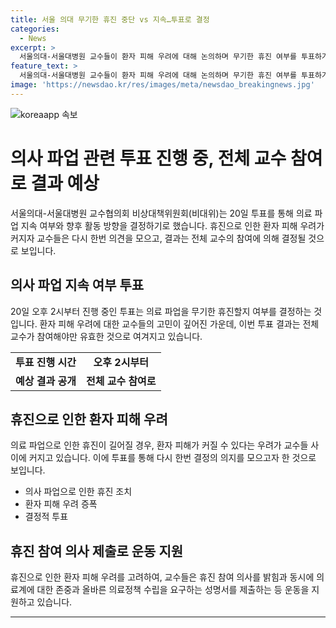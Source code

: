 ```yaml
---
title: 서울 의대 무기한 휴진 중단 vs 지속…투표로 결정
categories:
  - News
excerpt: >
  서울의대-서울대병원 교수들이 환자 피해 우려에 대해 논의하며 무기한 휴진 여부를 투표하기로 결의했다. 전체 교수들의 의견을 반영하여 휴진 기간과 투쟁 방식을 결정할 계획이며, 투표는 20일 오후 2시부터 진행 중이다. 휴진이 길어질 경우 환자 피해 우려가 있어 투표를 통해 결정하고, 휴진을 지지하는 교수들이 대다수임을 조사 결과 확인되었다. 계획된 분당서울대병원·서울특별시보라매병원·강남센터 등의 외래 휴진 및 수술, 시술, 검사 일정 연기 조치에 동의한 교수들도 많았다.
feature_text: >
  서울의대-서울대병원 교수들이 환자 피해 우려에 대해 논의하며 무기한 휴진 여부를 투표하기로 결의했다. 전체 교수들의 의견을 반영하여 휴진 기간과 투쟁 방식을 결정할 계획이며, 투표는 20일 오후 2시부터 진행 중이다. 휴진이 길어질 경우 환자 피해 우려가 있어 투표를 통해 결정하고, 휴진을 지지하는 교수들이 대다수임을 조사 결과 확인되었다. 계획된 분당서울대병원·서울특별시보라매병원·강남센터 등의 외래 휴진 및 수술, 시술, 검사 일정 연기 조치에 동의한 교수들도 많았다.
image: 'https://newsdao.kr/res/images/meta/newsdao_breakingnews.jpg'
---
```


<p><img src="https://newsdao.kr/res/images/meta/newsdao_breakingnews.jpg" alt="koreaapp 속보" /></p>

<h1>의사 파업 관련 투표 진행 중, 전체 교수 참여로 결과 예상</h1>

<p data-ke-size="size16">서울의대-서울대병원 교수협의회 비상대책위원회(비대위)는 20일 투표를 통해 의료 파업 지속 여부와 향후 활동 방향을 결정하기로 했습니다. 휴진으로 인한 환자 피해 우려가 커지자 교수들은 다시 한번 의견을 모으고, 결과는 전체 교수의 참여에 의해 결정될 것으로 보입니다.</p>

<h2 data-ke-size="size26">의사 파업 지속 여부 투표</h2>

<p data-ke-size="size16">20일 오후 2시부터 진행 중인 투표는 의료 파업을 무기한 휴진할지 여부를 결정하는 것입니다. 환자 피해 우려에 대한 교수들의 고민이 깊어진 가운데, 이번 투표 결과는 전체 교수가 참여해야만 유효한 것으로 여겨지고 있습니다.</p>

<table>
    <tr>
        <td style="text-align: center; height: 17px;"><b>투표 진행 시간</b></td>
        <td style="text-align: center; height: 17px;"><b>오후 2시부터</b></td>
    </tr>
    <tr>
        <td style="text-align: center; height: 17px;"><b>예상 결과 공개</b></td>
        <td style="text-align: center; height: 17px;"><b>전체 교수 참여로</b></td>
    </tr>
</table>

<h2 data-ke-size="size26">휴진으로 인한 환자 피해 우려</h2>

<p data-ke-size="size16">의료 파업으로 인한 휴진이 길어질 경우, 환자 피해가 커질 수 있다는 우려가 교수들 사이에 커지고 있습니다. 이에 투표를 통해 다시 한번 결정의 의지를 모으고자 한 것으로 보입니다.</p>

<ul>
    <li>의사 파업으로 인한 휴진 조치</li>
    <li>환자 피해 우려 증폭</li>
    <li>결정적 투표</li>
</ul>

<h2 data-ke-size="size26">휴진 참여 의사 제출로 운동 지원</h2>

<p data-ke-size="size16">휴진으로 인한 환자 피해 우려를 고려하여, 교수들은 휴진 참여 의사를 밝힘과 동시에 의료계에 대한 존중과 올바른 의료정책 수립을 요구하는 성명서를 제출하는 등 운동을 지원하고 있습니다.</p>

<hr>
